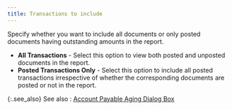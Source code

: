 ```yaml
---
title: Transactions to include
---
```



Specify whether you want to include all documents or only posted documents  having outstanding amounts in the report.

- **All 
 Transactions** - Select this option to view both posted and unposted  documents in the report.
- **Posted 
 Transactions Only** - Select this option to include all posted transactions  irrespective of whether the corresponding documents are posted or not  in the report.



{:.see_also}
See also
: [Account  Payable Aging Dialog Box]({{site.rpt_baseurl}}/misc/account_payable_aging_dialog_box.html)
